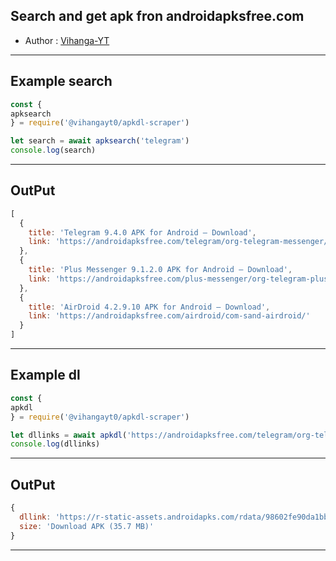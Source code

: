 ## Search and get apk fron androidapksfree.com

- Author : [Vihanga-YT](https://github.com/vihangayt0)

***

## Example search
```js
const { 
apksearch
} = require('@vihangayt0/apkdl-scraper')

let search = await apksearch('telegram')
console.log(search)
```
***
## OutPut
```js
[
  {
    title: 'Telegram 9.4.0 APK for Android – Download',
    link: 'https://androidapksfree.com/telegram/org-telegram-messenger/'
  },
  {
    title: 'Plus Messenger 9.1.2.0 APK for Android – Download',
    link: 'https://androidapksfree.com/plus-messenger/org-telegram-plus/'
  },
  {
    title: 'AirDroid 4.2.9.10 APK for Android – Download',
    link: 'https://androidapksfree.com/airdroid/com-sand-airdroid/'
  }
]
```
***

## Example dl
```js
const { 
apkdl
} = require('@vihangayt0/apkdl-scraper')

let dllinks = await apkdl('https://androidapksfree.com/telegram/org-telegram-messenger/')
console.log(dllinks)
```
***
## OutPut
```js
{
  dllink: 'https://r-static-assets.androidapks.com/rdata/98602fe90da1bbc50809d99f970f9850/org.telegram.messenger_v9.4.0-30981_Android-4.4.apk',
  size: 'Download APK (35.7 MB)'
}
```
***
